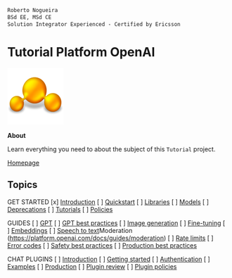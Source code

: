 ```
Roberto Nogueira  
BSd EE, MSd CE
Solution Integrator Experienced - Certified by Ericsson
```
# Tutorial Platform OpenAI

![tutorial image](images/tutorial.png)

**About**

Learn everything you need to about the subject of this `Tutorial` project.

[Homepage](https://platform.openai.com/docs/introduction)

## Topics

GET STARTED
[x] [Introduction](https://platform.openai.com/docs/introduction)
[ ] [Quickstart](https://platform.openai.com/docs/quickstart)
[ ] [Libraries](https://platform.openai.com/docs/libraries)
[ ] [Models](https://platform.openai.com/docs/models)
[ ] [Deprecations](https://platform.openai.com/docs/deprecations)
[ ] [Tutorials](https://platform.openai.com/docs/tutorials)
[ ] [Policies](https://openai.com/policies/)

GUIDES
[ ] [GPT](https://platform.openai.com/docs/guides/gpt)
[ ] [GPT best practices](https://platform.openai.com/docs/guides/gpt-best-practices)
[ ] [Image generation](https://platform.openai.com/docs/guides/images)
[ ] [Fine-tuning](https://platform.openai.com/docs/guides/fine-tuning)
[ ] [Embeddings](https://platform.openai.com/docs/guides/embeddings)
[ ] [Speech to text](https://platform.openai.com/docs/guides/speech-to-text)Moderation (https://platform.openai.com/docs/guides/moderation)
[ ] [Rate limits](https://platform.openai.com/docs/guides/rate-limits)
[ ] [Error codes](https://platform.openai.com/docs/guides/error-codes)
[ ] [Safety best practices](https://platform.openai.com/docs/guides/safety-best-practices)
[ ] [Production best practices](https://platform.openai.com/docs/guides/production-best-practices)

CHAT PLUGINS
[ ] [Introduction](https://platform.openai.com/docs/plugins/introduction)
[ ] [Getting started](https://platform.openai.com/docs/plugins/getting-started)
[ ] [Authentication](https://platform.openai.com/docs/plugins/authentication)
[ ] [Examples](https://platform.openai.com/docs/plugins/examples)
[ ] [Production](https://platform.openai.com/docs/plugins/production)
[ ] [Plugin review](https://platform.openai.com/docs/plugins/review)
[ ] [Plugin policies](https://openai.com/policies/usage-policies#plugin-policies)
